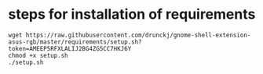 # steps for installation of requirements
```
wget https://raw.githubusercontent.com/drunckj/gnome-shell-extension-asus-rgb/master/requirements/setup.sh?token=AMEEP5RFXLALIJ2BG4ZG5CC7HKJ6Y
chmod +x setup.sh
./setup.sh
```
